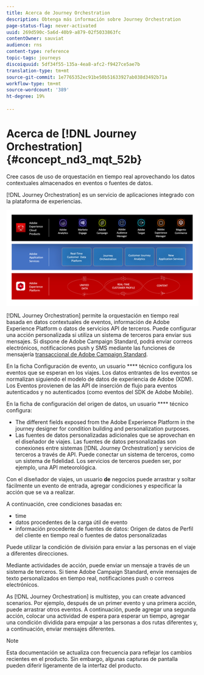 ```yaml
---
title: Acerca de Journey Orchestration
description: Obtenga más información sobre Journey Orchestration
page-status-flag: never-activated
uuid: 269d590c-5a6d-40b9-a879-02f5033863fc
contentOwner: sauviat
audience: rns
content-type: reference
topic-tags: journeys
discoiquuid: 5df34f55-135a-4ea8-afc2-f9427ce5ae7b
translation-type: tm+mt
source-git-commit: 1e7765352ec91be50b51633927ab038d3492b71a
workflow-type: tm+mt
source-wordcount: '389'
ht-degree: 19%

---
```



# Acerca de [!DNL Journey Orchestration]{#concept_nd3_mqt_52b}

Cree casos de uso de orquestación en tiempo real aprovechando los datos contextuales almacenados en eventos o fuentes de datos.

[!DNL Journey Orchestration] es un servicio de aplicaciones integrado con la plataforma de experiencias.

![](../assets/journeydiagram.png)

[!DNL Journey Orchestration] permite la orquestación en tiempo real basada en datos contextuales de eventos, información de Adobe Experience Platform o datos de servicios API de terceros. Puede configurar una acción personalizada si utiliza un sistema de terceros para enviar sus mensajes. Si dispone de Adobe Campaign Standard, podrá enviar correos electrónicos, notificaciones push y SMS mediante las funciones de mensajería [transaccional de Adobe Campaign Standard](https://docs.adobe.com/content/help/es-ES/campaign-standard/using/communication-channels/transactional-messaging/about-transactional-messaging.translate.html).

En la ficha Configuración de evento, un usuario **** técnico configura los eventos que se esperan en los viajes. Los datos entrantes de los eventos se normalizan siguiendo el modelo de datos de experiencia de Adobe (XDM). Los Eventos provienen de las API de inserción de flujo para eventos autenticados y no autenticados (como eventos del SDK de Adobe Mobile).

En la ficha de configuración del origen de datos, un usuario **** técnico configura:

* The different fields exposed from the Adobe Experience Platform in the journey designer for condition building and personalization purposes.
* Las fuentes de datos personalizadas adicionales que se aprovechan en el diseñador de viajes. Las fuentes de datos personalizadas son conexiones entre sistemas [!DNL Journey Orchestration] y servicios de terceros a través de API. Puede conectar un sistema de terceros, como un sistema de fidelidad. Los servicios de terceros pueden ser, por ejemplo, una API meteorológica.

Con el diseñador de viajes, un usuario **de** negocios puede arrastrar y soltar fácilmente un evento de entrada, agregar condiciones y especificar la acción que se va a realizar.

A continuación, cree condiciones basadas en:

* time
* datos procedentes de la carga útil de evento
* información procedente de fuentes de datos: Origen de datos de Perfil del cliente en tiempo real o fuentes de datos personalizadas

Puede utilizar la condición de división para enviar a las personas en el viaje a diferentes direcciones.

Mediante actividades de acción, puede enviar un mensaje a través de un sistema de terceros. Si tiene Adobe Campaign Standard, envíe mensajes de texto personalizados en tiempo real, notificaciones push o correos electrónicos.

As [!DNL Journey Orchestration] is multistep, you can create advanced scenarios. Por ejemplo, después de un primer evento y una primera acción, puede arrastrar otros eventos. A continuación, puede agregar una segunda acción, colocar una actividad de espera para esperar un tiempo, agregar una condición dividida para empujar a las personas a dos rutas diferentes y, a continuación, enviar mensajes diferentes.

>[!NOTE]
>
>Esta documentación se actualiza con frecuencia para reflejar los cambios recientes en el producto. Sin embargo, algunas capturas de pantalla pueden diferir ligeramente de la interfaz del producto.
